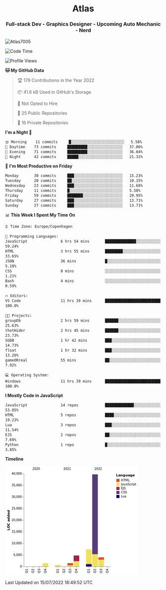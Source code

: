 <h1 align="center">Atlas</h1>
<h3 align="center">Full-stack Dev - Graphics Designer - Upcoming Auto Mechanic - Nerd</h3>

<p><img align="center" src="https://github-readme-stats.vercel.app/api/top-langs?username=Atlas7005&show_icons=true&locale=en&layout=compact" alt="Atlas7005" /></p>

<!--START_SECTION:waka-->
![Code Time](http://img.shields.io/badge/Code%20Time-601%20hrs%2017%20mins-blue)

![Profile Views](http://img.shields.io/badge/Profile%20Views-5-blue)

**🐱 My GitHub Data** 

> 🏆 179 Contributions in the Year 2022
 > 
> 📦 41.6 kB Used in GitHub's Storage 
 > 
> 🚫 Not Opted to Hire
 > 
> 📜 25 Public Repositories 
 > 
> 🔑 16 Private Repositories  
 > 
**I'm a Night 🦉** 

```text
🌞 Morning    11 commits     █░░░░░░░░░░░░░░░░░░░░░░░░   5.58% 
🌆 Daytime    73 commits     █████████░░░░░░░░░░░░░░░░   37.06% 
🌃 Evening    71 commits     █████████░░░░░░░░░░░░░░░░   36.04% 
🌙 Night      42 commits     █████░░░░░░░░░░░░░░░░░░░░   21.32%

```
📅 **I'm Most Productive on Friday** 

```text
Monday       30 commits     ███░░░░░░░░░░░░░░░░░░░░░░   15.23% 
Tuesday      20 commits     ██░░░░░░░░░░░░░░░░░░░░░░░   10.15% 
Wednesday    23 commits     ███░░░░░░░░░░░░░░░░░░░░░░   11.68% 
Thursday     11 commits     █░░░░░░░░░░░░░░░░░░░░░░░░   5.58% 
Friday       59 commits     ███████░░░░░░░░░░░░░░░░░░   29.95% 
Saturday     27 commits     ███░░░░░░░░░░░░░░░░░░░░░░   13.71% 
Sunday       27 commits     ███░░░░░░░░░░░░░░░░░░░░░░   13.71%

```


📊 **This Week I Spent My Time On** 

```text
⌚︎ Time Zone: Europe/Copenhagen

💬 Programming Languages: 
JavaScript               6 hrs 54 mins       ██████████████░░░░░░░░░░░   59.24% 
HTML                     3 hrs 55 mins       ████████░░░░░░░░░░░░░░░░░   33.65% 
JSON                     36 mins             █░░░░░░░░░░░░░░░░░░░░░░░░   5.18% 
CSS                      8 mins              ░░░░░░░░░░░░░░░░░░░░░░░░░   1.21% 
Bash                     4 mins              ░░░░░░░░░░░░░░░░░░░░░░░░░   0.59%

🔥 Editors: 
VS Code                  11 hrs 39 mins      █████████████████████████   100.0%

🐱‍💻 Projects: 
groupDb                  2 hrs 59 mins       ██████░░░░░░░░░░░░░░░░░░░   25.63% 
thotHider                2 hrs 45 mins       ██████░░░░░░░░░░░░░░░░░░░   23.73% 
SGDB                     1 hr 42 mins        ███░░░░░░░░░░░░░░░░░░░░░░   14.73% 
float                    1 hr 32 mins        ███░░░░░░░░░░░░░░░░░░░░░░   13.26% 
gameORreal               55 mins             ██░░░░░░░░░░░░░░░░░░░░░░░   7.92%

💻 Operating System: 
Windows                  11 hrs 39 mins      █████████████████████████   100.0%

```

**I Mostly Code in JavaScript** 

```text
JavaScript               14 repos            █████████████░░░░░░░░░░░░   53.85% 
HTML                     5 repos             ████░░░░░░░░░░░░░░░░░░░░░   19.23% 
Lua                      3 repos             ███░░░░░░░░░░░░░░░░░░░░░░   11.54% 
EJS                      2 repos             ██░░░░░░░░░░░░░░░░░░░░░░░   7.69% 
Python                   1 repo              █░░░░░░░░░░░░░░░░░░░░░░░░   3.85%

```


**Timeline**

![Chart not found](https://raw.githubusercontent.com/Atlas7005/Atlas7005/master/charts/bar_graph.png) 


 Last Updated on 15/07/2022 18:49:52 UTC
<!--END_SECTION:waka-->
